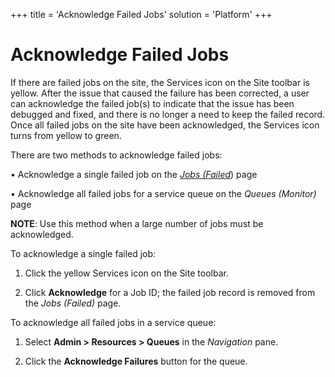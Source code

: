 +++
title = 'Acknowledge Failed Jobs'
solution = 'Platform'
+++

# Acknowledge Failed Jobs

If there are failed jobs on the site, the Services icon on the Site
toolbar is yellow. After the issue that caused the failure has been
corrected, a user can acknowledge the failed job(s) to indicate that the
issue has been debugged and fixed, and there is no longer a need to keep
the failed record. Once all failed jobs on the site have been
acknowledged, the Services icon turns from yellow to green.

There are two methods to acknowledge failed jobs:

• Acknowledge a single failed job on the *[Jobs
(Failed](../Page_Desc/Jobs_Failed_H.htm)*) page

• Acknowledge all failed jobs for a service queue on the *Queues
(Monitor)* page

**NOTE**: Use this method when a large number of jobs must be
acknowledged.

To acknowledge a single failed job:

1.  Click the yellow Services icon on the Site toolbar.

2.  Click **Acknowledge** for a Job ID; the failed job record is removed
    from the *Jobs (Failed)* page.

To acknowledge all failed jobs in a service queue:

1.  Select **Admin \> Resources \> Queues** in the *Navigation* pane.

2.  Click the **Acknowledge Failures** button for the queue.
